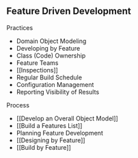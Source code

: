 ## Feature Driven Development

Practices

* Domain Object Modeling
* Developing by Feature
* Class (Code) Ownership
* Feature Teams
* [[Inspections]]
* Regular Build Schedule
* Configuration Management
* Reporting Visibility of Results

Process

* [[Develop an Overall Object Model]]
* [[Build a Features List]]
* Planning Feature Development
* [[Designing by Feature]]
* [[Build by Feature]]
